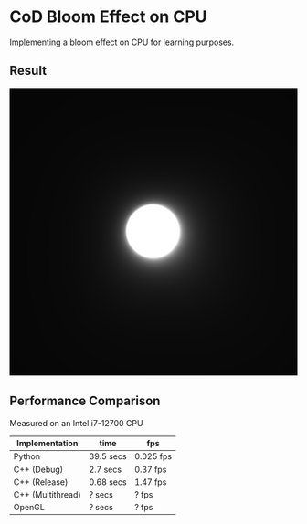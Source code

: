 # CoD Bloom Effect on CPU

Implementing a bloom effect on CPU for learning purposes.

## Result

![output](output.png)

## Performance Comparison

Measured on an Intel i7-12700 CPU

| Implementation    | time      | fps       |
| ----------------- | --------- | --------- |
| Python            | 39.5 secs | 0.025 fps |
| C++ (Debug)       | 2.7 secs  | 0.37 fps  |
| C++ (Release)     | 0.68 secs | 1.47 fps  |
| C++ (Multithread) | ? secs    | ? fps     |
| OpenGL            | ? secs    | ? fps     |
